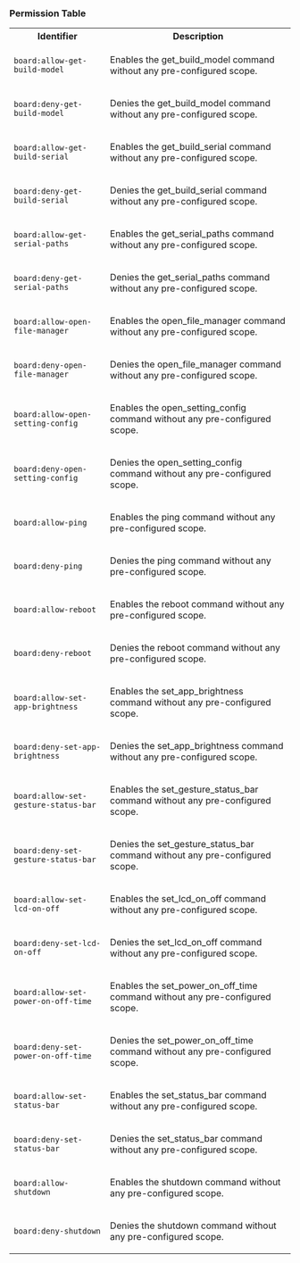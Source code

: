 
### Permission Table 

<table>
<tr>
<th>Identifier</th>
<th>Description</th>
</tr>


<tr>
<td>

`board:allow-get-build-model`

</td>
<td>

Enables the get_build_model command without any pre-configured scope.

</td>
</tr>

<tr>
<td>

`board:deny-get-build-model`

</td>
<td>

Denies the get_build_model command without any pre-configured scope.

</td>
</tr>

<tr>
<td>

`board:allow-get-build-serial`

</td>
<td>

Enables the get_build_serial command without any pre-configured scope.

</td>
</tr>

<tr>
<td>

`board:deny-get-build-serial`

</td>
<td>

Denies the get_build_serial command without any pre-configured scope.

</td>
</tr>

<tr>
<td>

`board:allow-get-serial-paths`

</td>
<td>

Enables the get_serial_paths command without any pre-configured scope.

</td>
</tr>

<tr>
<td>

`board:deny-get-serial-paths`

</td>
<td>

Denies the get_serial_paths command without any pre-configured scope.

</td>
</tr>

<tr>
<td>

`board:allow-open-file-manager`

</td>
<td>

Enables the open_file_manager command without any pre-configured scope.

</td>
</tr>

<tr>
<td>

`board:deny-open-file-manager`

</td>
<td>

Denies the open_file_manager command without any pre-configured scope.

</td>
</tr>

<tr>
<td>

`board:allow-open-setting-config`

</td>
<td>

Enables the open_setting_config command without any pre-configured scope.

</td>
</tr>

<tr>
<td>

`board:deny-open-setting-config`

</td>
<td>

Denies the open_setting_config command without any pre-configured scope.

</td>
</tr>

<tr>
<td>

`board:allow-ping`

</td>
<td>

Enables the ping command without any pre-configured scope.

</td>
</tr>

<tr>
<td>

`board:deny-ping`

</td>
<td>

Denies the ping command without any pre-configured scope.

</td>
</tr>

<tr>
<td>

`board:allow-reboot`

</td>
<td>

Enables the reboot command without any pre-configured scope.

</td>
</tr>

<tr>
<td>

`board:deny-reboot`

</td>
<td>

Denies the reboot command without any pre-configured scope.

</td>
</tr>

<tr>
<td>

`board:allow-set-app-brightness`

</td>
<td>

Enables the set_app_brightness command without any pre-configured scope.

</td>
</tr>

<tr>
<td>

`board:deny-set-app-brightness`

</td>
<td>

Denies the set_app_brightness command without any pre-configured scope.

</td>
</tr>

<tr>
<td>

`board:allow-set-gesture-status-bar`

</td>
<td>

Enables the set_gesture_status_bar command without any pre-configured scope.

</td>
</tr>

<tr>
<td>

`board:deny-set-gesture-status-bar`

</td>
<td>

Denies the set_gesture_status_bar command without any pre-configured scope.

</td>
</tr>

<tr>
<td>

`board:allow-set-lcd-on-off`

</td>
<td>

Enables the set_lcd_on_off command without any pre-configured scope.

</td>
</tr>

<tr>
<td>

`board:deny-set-lcd-on-off`

</td>
<td>

Denies the set_lcd_on_off command without any pre-configured scope.

</td>
</tr>

<tr>
<td>

`board:allow-set-power-on-off-time`

</td>
<td>

Enables the set_power_on_off_time command without any pre-configured scope.

</td>
</tr>

<tr>
<td>

`board:deny-set-power-on-off-time`

</td>
<td>

Denies the set_power_on_off_time command without any pre-configured scope.

</td>
</tr>

<tr>
<td>

`board:allow-set-status-bar`

</td>
<td>

Enables the set_status_bar command without any pre-configured scope.

</td>
</tr>

<tr>
<td>

`board:deny-set-status-bar`

</td>
<td>

Denies the set_status_bar command without any pre-configured scope.

</td>
</tr>

<tr>
<td>

`board:allow-shutdown`

</td>
<td>

Enables the shutdown command without any pre-configured scope.

</td>
</tr>

<tr>
<td>

`board:deny-shutdown`

</td>
<td>

Denies the shutdown command without any pre-configured scope.

</td>
</tr>
</table>
